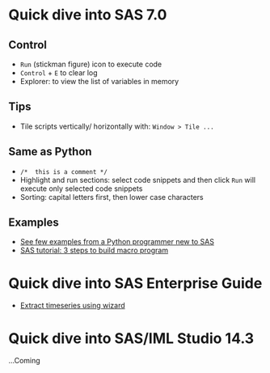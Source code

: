 

# Quick dive into SAS 7.0

## Control

- ```Run``` (stickman figure) icon to execute code
- ```Control``` + ```E``` to clear log
- Explorer: to view the list of variables in memory 

## Tips

- Tile scripts vertically/ horizontally with:
  ```Window > Tile ...``` 

## Same as Python

- ```/*  this is a comment */```
- Highlight and run sections: select code snippets and then click ```Run``` will execute only selected code snippets  
- Sorting: capital letters first, then lower case characters

## Examples

- [See few examples from a Python programmer new to SAS](examples.md)
- [SAS tutorial: 3 steps to build macro program](https://www.youtube.com/watch?v=Fe_Efkl3enM)




# Quick dive into SAS Enterprise Guide

- [Extract timeseries using wizard](https://www.youtube.com/watch?v=Fe_Efkl3enM)



# Quick dive into SAS/IML Studio 14.3

...Coming




